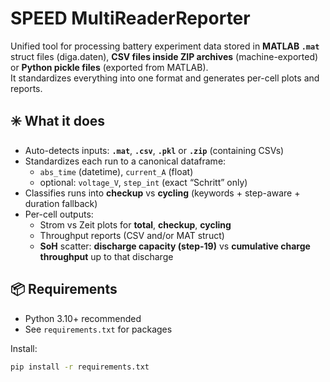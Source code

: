 # SPEED MultiReaderReporter

Unified tool for processing battery experiment data stored in **MATLAB `.mat`** struct files (diga.daten), **CSV files inside ZIP archives** (machine-exported) or **Python pickle files** (exported from MATLAB).  
It standardizes everything into one format and generates per-cell plots and reports.

## ✳️ What it does

- Auto-detects inputs: **`.mat`**, **`.csv`**, **`.pkl`** or **`.zip`** (containing CSVs)
- Standardizes each run to a canonical dataframe:
  - `abs_time` (datetime), `current_A` (float)
  - optional: `voltage_V`, `step_int` (exact “Schritt” only)
- Classifies runs into **checkup** vs **cycling** (keywords + step-aware + duration fallback)
- Per-cell outputs:
  - Strom vs Zeit plots for **total**, **checkup**, **cycling**
  - Throughput reports (CSV and/or MAT struct)
  - **SoH** scatter: **discharge capacity (step-19)** vs **cumulative charge throughput** up to that discharge

## 📦 Requirements

- Python 3.10+ recommended
- See `requirements.txt` for packages

Install:
```bash
pip install -r requirements.txt
